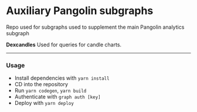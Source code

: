 # Auxiliary Pangolin subgraphs

Repo used for subgraphs used to supplement the main Pangolin analytics subgraph



**Dexcandles** Used for queries for candle charts.

---

### Usage

- Install dependencies with `yarn install`
- CD into the repository
- Run `yarn codegen`, `yarn build`
- Authenticate with `graph auth [key]`
- Deploy with `yarn deploy`

